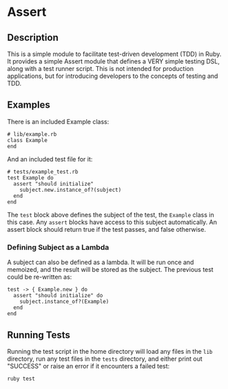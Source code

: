 Assert
======

## Description

This is a simple module to facilitate test-driven development (TDD) in Ruby. It provides a simple
Assert module that defines a VERY simple testing DSL, along with a test runner script. This
is not intended for production applications, but for introducing developers to the concepts
of testing and TDD.

## Examples

There is an included Example class:

    # lib/example.rb
    class Example
    end
    
And an included test file for it:

    # tests/example_test.rb
    test Example do
      assert "should initialize"
        subject.new.instance_of?(subject)
      end
    end
    
The `test` block above defines the subject of the test, the `Example` class in this case.
Any `assert` blocks have access to this subject automatically.
An assert block should return true if the test passes, and false otherwise.

### Defining Subject as a Lambda

A subject can also be defined as a lambda. It will be run once and memoized, and the result
will be stored as the subject. The previous test could be re-written as:

    test -> { Example.new } do
      assert "should initialize" do
        subject.instance_of?(Example)
      end
    end

## Running Tests

Running the test script in the home directory will load any files in the `lib` directory, 
run any test files in the `tests` directory, and either print out "SUCCESS" or raise an
error if it encounters a failed test:

    ruby test

